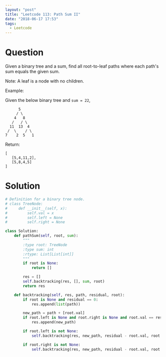 ```yaml
---
layout: "post"
title: "Leetcode 113: Path Sum II"
date: "2018-06-17 17:53"
tags:
  - Leetcode
---
```


# Question
Given a binary tree and a sum, find all root-to-leaf paths where each path's sum equals the given sum.

Note: A leaf is a node with no children.

Example:

Given the below binary tree and `sum = 22`,
```
      5
     / \
    4   8
   /   / \
  11  13  4
 /  \    / \
7    2  5   1
```

Return:

```
[
   [5,4,11,2],
   [5,8,4,5]
]
```

# Solution
```python
# Definition for a binary tree node.
# class TreeNode:
#     def __init__(self, x):
#         self.val = x
#         self.left = None
#         self.right = None

class Solution:
    def pathSum(self, root, sum):
        """
        :type root: TreeNode
        :type sum: int
        :rtype: List[List[int]]
        """
        if root is None:
            return []

        res = []
        self.backtracking(res, [], sum, root)
        return res

    def backtracking(self, res, path, residual, root):
        if root is None and residual == 0:
            res.append(list(path))

        new_path = path + [root.val]
        if root.left is None and root.right is None and root.val == residual:
            res.append(new_path)

        if root.left is not None:
            self.backtracking(res, new_path, residual - root.val, root.left)

        if root.right is not None:
            self.backtracking(res, new_path, residual - root.val, root.right)
```
